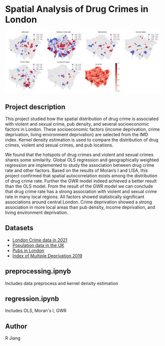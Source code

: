 # Spatial Analysis of Drug Crimes in London
![caption](fig/gwr.png "Geo-weighted regression")
## Project description
This project studied how the spatial distribution of drug crime is associated with violent and sexual crime, pub density, and several socioeconomic factors in London. These socioeconomic factors (income deprivation, crime deprivation, living environment deprivation) are selected from the IMD index. Kernel density estimation is used to compare the distribution of drug crimes, violent and sexual crimes, and pub locations.  

We found that the hotspots of drug crimes and violent and sexual crimes shares some similarity. Global OLS regression and geographically weighted regression are implemented to study the association between drug crime rate and other factors. Based on the results of Moran’s I and LISA, this project confirmed that spatial autocorrelation exists among the distribution of drug crime rate. Further the GWR model indeed achieved a better result than the OLS model. From the result of the GWR model we can conclude that drug crime rate has a strong association with violent and sexual crime rate in many local regions. All factors showed statistically significant associations around central London. Crime deprivation showed a strong association in more local areas than pub density, income deprivation, and living environment deprivation.
## Datasets
- [London Crime data in 2021][1]
- [Population data in the UK][2]
- [Pubs in London][3]
- [Index of Multiple Deprivation 2019][4]

## preprocessing.ipnyb
Includes data preprocess and kernel density estimation

## regression.ipynb
Includes OLS, Moran's I, GWR

## Author
R Jiang

[1]:https://data.police.uk/data/
[2]:https://www.ons.gov.uk/peoplepopulationandcommunity/populationandmigration/populationestimates/datasets/populationestimatesforukenglandandwalesscotlandandnorthernireland  
[3]:https://data.london.gov.uk/dataset/cultural-infrastructure-map
[4]:https://www.gov.uk/government/statistics/english-indices-of-deprivation-2019
